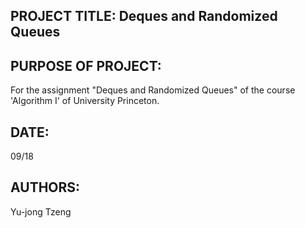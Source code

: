 ## PROJECT TITLE: Deques and Randomized Queues

## PURPOSE OF PROJECT: 
For the assignment "Deques and Randomized Queues" of the course 'Algorithm I' of University Princeton. 

## DATE: 
09/18

## AUTHORS: 
Yu-jong Tzeng
